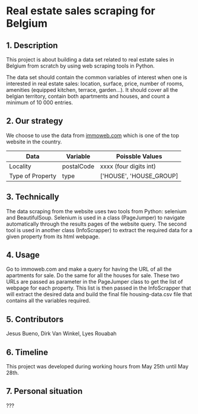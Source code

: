 # Real estate sales scraping for Belgium

##  1. Description

This project is about building a data set related to real estate sales in Belgium from scratch
by using web scraping tools in Python.

The data set should contain the common variables of interest when one is interested in real estate sales:
location, surface, price, number of rooms, amenities (equipped kitchen, terrace, garden...). It should cover all
the belgian territory, contain both apartments and houses, and count a minimum of 10 000 entries.

##  2. Our strategy
We choose to use the data from [immoweb.com](http://www.immoweb.com) which is one of the top website in the country.


| Data              | Variable               | Poissble Values             |
|-------------------|------------------------|-----------------------------|
| Locality          | postalCode             |  xxxx (four digits int)     |
| Type of Property  | type                   |  ['HOUSE', 'HOUSE_GROUP]    |


##  3. Technically
The data scraping from the website uses two tools from Python: selenium and BeautifulSoup. Selenium is used in a class (PageJumper) to navigate
automatically through the results pages of the website query. The second tool is used in another class (InfoScrapper) to extract the required data for a given property from its html webpage.

##  4. Usage
Go to immoweb.com and make a query for having the URL of all the apartments for sale. Do the same for all the houses for sale. These two URLs are passed as parameter in the PageJumper class to get the list of webpage for each property. This list is then passed in the InfoScrapper that will extract the desired data and build the final file housing-data.csv file that contains all the variables required.

##  5. Contributors
Jesus Bueno, Dirk Van Winkel, Lyes Rouabah

##  6. Timeline
This project was developed during working hours from May 25th until May 28th.

##  7. Personal situation
???
